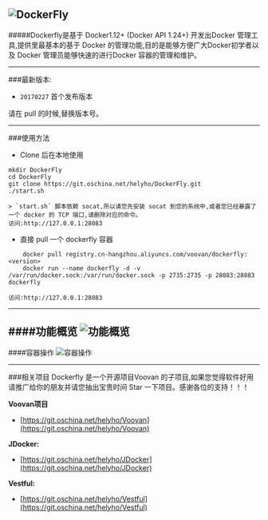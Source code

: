![DockerFly](http://git.oschina.net/uploads/images/2017/0227/130240_f5a011b5_116083.png "DockerFly")
------------------

#####Dockerfly是基于 Docker1.12+ (Docker API 1.24+) 开发出Docker 管理工具,提供里最基本的基于 Docker 的管理功能,目的是能够方便广大Docker初学者以及 Docker 管理员能够快速的进行Docker 容器的管理和维护。

------------------
###最新版本:
 - `20170227` 首个发布版本

 请在 pull 的时候,替换版本号<version>。



------------------
###使用方法
 - Clone 后在本地使用
```shell
mkdir DockerFly
cd DockerFly
git clone https://git.oschina.net/helyho/DockerFly.git
./start.sh
```
    > `start.sh` 脚本依赖 socat,所以请您先安装 socat 到您的系统中,或者您已经暴露了一个 docker 的 TCP 端口,请删除对应的命令。
    访问:http://127.0.0.1:28083

 - 直接 pull 一个 dockerfly 容器
```shell
    docker pull registry.cn-hangzhou.aliyuncs.com/voovan/dockerfly:<version> 
    docker run --name dockerfly -d -v /var/run/docker.sock:/var/run/docker.sock -p 2735:2735 -p 28083:28083 dockerfly
```
    访问:http://127.0.0.1:28083

------------------

####功能概览
![功能概览](http://git.oschina.net/uploads/images/2017/0227/125457_aa86c71d_116083.gif "功能概览")
------------------
####容器操作
![容器操作](http://git.oschina.net/uploads/images/2017/0227/125522_866b27ec_116083.gif "容器操作")

------------------

###相关项目
Dockerfly 是一个开源项目Voovan 的子项目,如果您觉得软件好用请推广给你的朋友并请您抽出宝贵时间 Star 一下项目。感谢各位的支持！！！

**Voovan项目**
 - [https://git.oschina.net/helyho/Voovan](https://git.oschina.net/helyho/Voovan) 

**JDocker:**
 - [https://git.oschina.net/helyho/JDocker](https://git.oschina.net/helyho/JDocker)

**Vestful:**
 - [https://git.oschina.net/helyho/Vestful](https://git.oschina.net/helyho/Vestful)